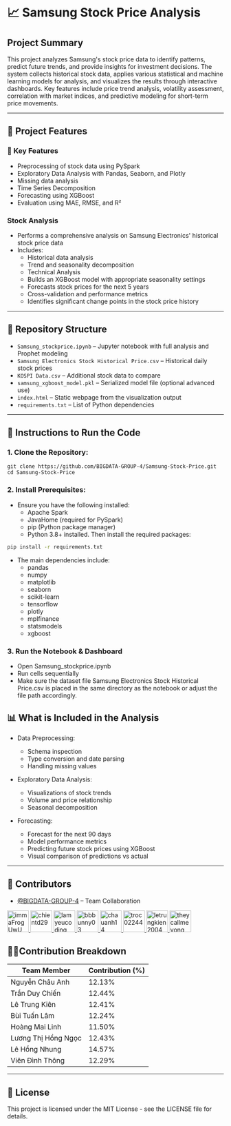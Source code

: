 # 📈 Samsung Stock Price Analysis

## **Project Summary**
This project analyzes Samsung's stock price data to identify patterns, predict future trends, and provide insights for investment decisions. The system collects historical stock data, applies various statistical and machine learning models for analysis, and visualizes the results through interactive dashboards. Key features include price trend analysis, volatility assessment, correlation with market indices, and predictive modeling for short-term price movements.

---

## 🧠 Project Features

### **🔧 Key Features**
- Preprocessing of stock data using PySpark
- Exploratory Data Analysis with Pandas, Seaborn, and Plotly
- Missing data analysis 
- Time Series Decomposition
- Forecasting using XGBoost
- Evaluation using MAE, RMSE, and R²

### **Stock Analysis**
- Performs a comprehensive analysis on Samsung Electronics' historical stock price data
- Includes:
  - Historical data analysis
  - Trend and seasonality decomposition
  - Technical Analysis
  - Builds an XGBoost model with appropriate seasonality settings
  - Forecasts stock prices for the next 5 years
  - Cross-validation and performance metrics
  - Identifies significant change points in the stock price history
  
---

## 📁 Repository Structure

- `Samsung_stockprice.ipynb` – Jupyter notebook with full analysis and Prophet modeling
- `Samsung Electronics Stock Historical Price.csv` – Historical daily stock prices
- `KOSPI Data.csv` – Additional stock data to compare
- `samsung_xgboost_model.pkl` – Serialized model file (optional advanced use)
- `index.html` – Static webpage from the visualization output
- `requirements.txt` – List of Python dependencies

---

## 🚀 Instructions to Run the Code

### 1. Clone the Repository:
```
git clone https://github.com/BIGDATA-GROUP-4/Samsung-Stock-Price.git
cd Samsung-Stock-Price
```

### 2. Install Prerequisites:
- Ensure you have the following installed:
  - Apache Spark
  - JavaHome (required for PySpark)
  - pip (Python package manager)
  - Python 3.8+ installed. Then install the required packages:
```bash
pip install -r requirements.txt
```
- The main dependencies include:
  - pandas
  - numpy
  - matplotlib
  - seaborn
  - scikit-learn
  - tensorflow
  - plotly
  - mplfinance
  - statsmodels
  - xgboost 

### 3. Run the Notebook & Dashboard
- Open Samsung_stockprice.ipynb
- Run cells sequentially
- Make sure the dataset file Samsung Electronics Stock Historical Price.csv is placed in the same directory as the notebook or adjust the file path accordingly.

## 📊 What is Included in the Analysis
- Data Preprocessing:
  - Schema inspection
  - Type conversion and date parsing
  - Handling missing values

- Exploratory Data Analysis:
  - Visualizations of stock trends
  - Volume and price relationship
  - Seasonal decomposition

- Forecasting: 
   - Forecast for the next 90 days
   - Model performance metrics
   - Predicting future stock prices using XGBoost
   - Visual comparison of predictions vs actual

---

## 👥 Contributors

- [@BIGDATA-GROUP-4](https://github.com/BIGDATA-GROUP-4) – Team Collaboration
<a href="https://github.com/immaFrogUwU">
  <img src="https://avatars.githubusercontent.com/u/130581573?v=4" width="50" height="50" alt="immaFrogUwU"/>
</a>
<a href="https://github.com/chientd29">
  <img src="https://avatars.githubusercontent.com/u/137612901?v=4" width="50" height="50" alt="chientd29"/>
</a>
<a href="https://github.com/lamyeucoding">
  <img src="https://avatars.githubusercontent.com/u/203073838?v=4" width="50" height="50" alt="lamyeucoding"/>
</a>
<a href="https://github.com/bbbunny03">
  <img src="https://avatars.githubusercontent.com/u/207357130?v=4" width="50" height="50" alt="bbbunny03"/>
</a>
<a href="https://github.com/chauanh14">
  <img src="https://avatars.githubusercontent.com/u/207451086?v=4" width="50" height="50" alt="chauanh14"/>
</a>
<a href="https://github.com/troc02244">
  <img src="https://avatars.githubusercontent.com/u/192955263?v=4" width="50" height="50" alt="troc02244"/>
</a>
<a href="https://github.com/letrungkien2004">
  <img src="https://avatars.githubusercontent.com/u/207433917?v=4" width="50" height="50" alt="letrungkien2004"/>
</a>
<a href="https://github.com/theycallmevong">
  <img src="https://avatars.githubusercontent.com/u/207429199?v=4" width="50" height="50" alt="theycallmevong"/>
</a>

## 🧑‍💼Contribution Breakdown

| Team Member         | Contribution (%) |
| ------------------- | ---------------- |
| Nguyễn Châu Anh     | 12.13%           |
| Trần Duy Chiến      | 12.44%           |
| Lê Trung Kiên       | 12.41%           |
| Bùi Tuấn Lâm        | 12.24%           |
| Hoàng Mai Linh      | 11.50%           |
| Lương Thị Hồng Ngọc | 12.43%           |
| Lê Hồng Nhung       | 14.57%           |
| Viên Đình Thông     | 12.29%           |

---

## 📄 License

This project is licensed under the MIT License - see the LICENSE file for details.
